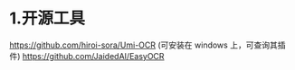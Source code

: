 # 1.开源工具
https://github.com/hiroi-sora/Umi-OCR (可安装在 windows 上，可查询其插件)
https://github.com/JaidedAI/EasyOCR
